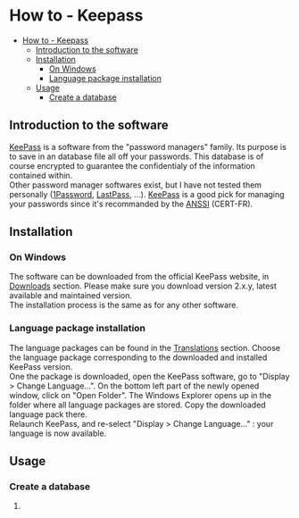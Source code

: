 # How to - Keepass

- [How to - Keepass](#how-to---keepass)
  - [Introduction to the software](#introduction-to-the-software)
  - [Installation](#installation)
    - [On Windows](#on-windows)
    - [Language package installation](#language-package-installation)
  - [Usage](#usage)
    - [Create a database](#create-a-database)

## Introduction to the software

[KeePass][website] is a software from the "password managers" family. Its purpose is to save in an database file all off your passwords. This database is of course encrypted to guarantee the confidentialy of the information contained within.  
Other password manager softwares exist, but I have not tested them personally ([1Password][1password], [LastPass][lastpass], ...). [KeePass][website] is a good pick for managing your passwords since it's recommanded by the [ANSSI][anssi] (CERT-FR).

## Installation

### On Windows

The software can be downloaded from the official KeePass website, in [Downloads](https://keepass.info/download.html) section. Please make sure you download version 2.x.y, latest available and maintained version.  
The installation process is the same as for any other software.

### Language package installation

The language packages can be found in the [Translations](https://keepass.info/translations.html) section. Choose the language package corresponding to the downloaded and installed KeePass version.  
One the package is downloaded, open the KeePass software, go to "Display > Change Language...". On the bottom left part of the newly opened window, click on "Open Folder". The Windows Explorer opens up in the folder where all language packages are stored. Copy the downloaded language pack there.  
Relaunch KeePass, and re-select "Display > Change Language..." : your language is now available.

## Usage

### Create a database

1. 

[website]: https://keepass.info
[1password]: https://1password.com/
[lastpass]: https://www.lastpass.com/fr
[anssi]: https://www.ssi.gouv.fr/